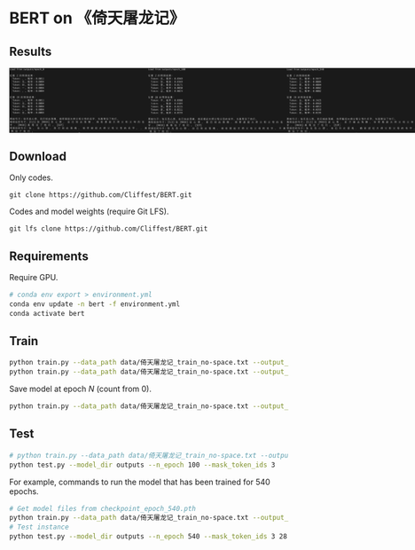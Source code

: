 # BERT on 《倚天屠龙记》

## Results
<div style="display:flex; justify-content:space-between;">
  <img src="Results/result_at_epoch_0.png" alt="Image 1" style="width:250px;">
  <img src="Results/result_at_epoch_100.png" alt="Image 2" style="width:250px;">
  <img src="Results/result_at_epoch_540.png" alt="Image 3" style="width:250px;">
</div>

## Download
Only codes.
```
git clone https://github.com/Cliffest/BERT.git
```
Codes and model weights (require Git LFS).
```
git lfs clone https://github.com/Cliffest/BERT.git
```

## Requirements
Require GPU.
```bash
# conda env export > environment.yml
conda env update -n bert -f environment.yml
conda activate bert
```

## Train
```bash
python train.py --data_path data/倚天屠龙记_train_no-space.txt --output_dir outputs --batch_size 32
python train.py --data_path data/倚天屠龙记_train_no-space.txt --output_dir outputs --batch_size 32 --epochs 1000 --resume_from_epoch 9 --save_interval 10
```
Save model at epoch $N$ (count from 0).
```bash
python train.py --data_path data/倚天屠龙记_train_no-space.txt --output_dir outputs --epochs N+1 --resume_from_epoch N
```

## Test
```bash
# python train.py --data_path data/倚天屠龙记_train_no-space.txt --output_dir outputs --epochs 101 --resume_from_epoch 100
python test.py --model_dir outputs --n_epoch 100 --mask_token_ids 3
```

For example, commands to run the model that has been trained for 540 epochs.
```bash
# Get model files from checkpoint_epoch_540.pth
python train.py --data_path data/倚天屠龙记_train_no-space.txt --output_dir outputs --epochs 541 --resume_from_epoch 540
# Test instance
python test.py --model_dir outputs --n_epoch 540 --mask_token_ids 3 28
```